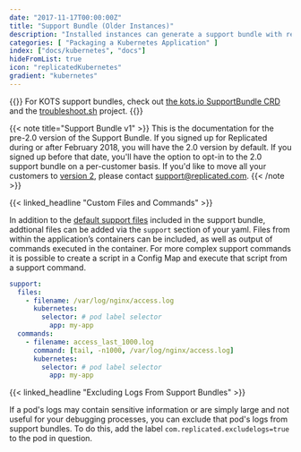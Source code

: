 ```yaml
---
date: "2017-11-17T00:00:00Z"
title: "Support Bundle (Older Instances)"
description: "Installed instances can generate a support bundle with relevant logs and instance information."
categories: [ "Packaging a Kubernetes Application" ]
index: ["docs/kubernetes", "docs"]
hideFromList: true
icon: "replicatedKubernetes"
gradient: "kubernetes"
---
```


{{<kotsdocs>}}
For KOTS support bundles, check out [the kots.io SupportBundle CRD](https://kots.io/reference/v1beta1/support-bundle/) and the [troubleshoot.sh](https://troubleshoot.sh) project.
{{</kotsdocs>}}

{{< note title="Support Bundle v1" >}}
This is the documentation for the pre-2.0 version of the Support Bundle. If you signed up for Replicated during or after February 2018, you will have the 2.0 version by default. If you signed up before that date, you'll have the option to opt-in to the 2.0 support bundle on a per-customer basis. If you'd like to move all your customers to [version 2](../support-bundle), please contact support@replicated.com.
{{< /note >}}

{{< linked_headline "Custom Files and Commands" >}}

In addition to the [default support files](/docs/kubernetes/packaging-an-application/support-bundle/#default-support-files) included in the support bundle, addtional files can be added via the `support` section of your yaml. Files from within the application’s containers can be included, as well as output of commands executed in the container. For more complex support commands it is possible to create a script in a Config Map and execute that script from a support command. 

```yaml
support:
  files:
    - filename: /var/log/nginx/access.log
      kubernetes:
        selector: # pod label selector
          app: my-app
  commands:
    - filename: access_last_1000.log
      command: [tail, -n1000, /var/log/nginx/access.log]
      kubernetes:
        selector: # pod label selector
          app: my-app
```

{{< linked_headline "Excluding Logs From Support Bundles" >}}

If a pod's logs may contain sensitive information or are simply large and not useful for your debugging processes, you can exclude that pod's logs from support bundles. To do this, add the label `com.replicated.excludelogs=true` to the pod in question.

